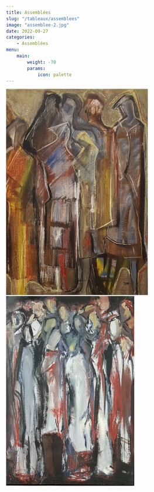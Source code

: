 ```yaml
---
title: Assemblées 
slug: "/tableaux/assemblees"
image: "assemblee-2.jpg"
date: 2022-09-27
categories:
    - Assemblées
menu:
    main: 
        weight: -70
        params:
            icon: palette
---
```


![](assemblee-1.jpg) ![](assemblee-2.jpg)